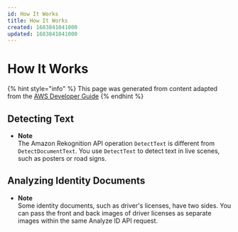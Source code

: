 ```yaml
---
id: How It Works
title: How It Works
created: 1683841041000
updated: 1683841041000
---
```

# How It Works

{% hint style="info" %}
This page was generated from content adapted from the [AWS Developer Guide](https://github.com/awsdocs/amazon-textract-developer-guide.git)
{% endhint %}

## Detecting Text

- **Note**  
The Amazon Rekognition API operation `DetectText` is different from `DetectDocumentText`\. You use `DetectText` to detect text in live scenes, such as posters or road signs\.


## Analyzing Identity Documents

- **Note**  
 Some identity documents, such as driver's licenses, have two sides\. You can pass the front and back images of driver licenses as separate images within the same Analyze ID API request\.

